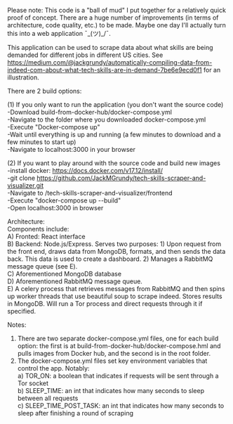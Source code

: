 Please note:
This code is a "ball of mud" I put together for a relatively quick proof of concept. There are a huge number of improvements (in terms of architecture, code quality, etc.) to be made. Maybe one day I'll actually turn this into a web application ¯\_(ツ)_/¯.



This application can be used to scrape data about what skills are being demanded for different jobs in different US cities. See https://medium.com/@jackgrundy/automatically-compiling-data-from-indeed-com-about-what-tech-skills-are-in-demand-7be6e9ecd0f1 for an illustration.  
  
There are 2 build options:  
  
(1) If you only want to run the application (you don't want the source code)  
-Download build-from-docker-hub/docker-compose.yml  
-Navigate to the folder where you downloaded docker-compose.yml  
-Execute "Docker-compose up"  
-Wait until everything is up and running (a few minutes to download and a few minutes to start up)  
-Navigate to localhost:3000 in your browser  
  
  
(2) If you want to play around with the source code and build new images  
-install docker: https://docs.docker.com/v17.12/install/   
-git clone https://github.com/JackMGrundy/tech-skills-scraper-and-visualizer.git           
-Navigate to /tech-skills-scraper-and-visualizer/frontend  
-Execute "docker-compose up --build"  
-Open localhost:3000 in browser    
  
  
Architecture:  
Components include:  
A) Fronted: React interface  
B) Backend: Node.js/Express. Serves two purposes: 1) Upon request from the front end, draws data from MongoDB, formats, and then sends the data back. This data is used to create a dashboard. 2) Manages a RabbitMQ message queue (see E).  
C) Aforementioned MongoDB database  
D) Aforementioned RabbitMQ message queue.  
E) A celery process that retrieves messages from RabbitMQ and then spins up worker threads that use beautiful soup to scrape indeed. Stores results in MongoDB. Will run a Tor process and direct requests through it if specified.     
  
  
  
Notes:
1) There are two separate docker-compose.yml files, one for each build option: the first is at build-from-docker-hub/docker-compose.hml and pulls images from Docker hub, and the second is in the root folder.     
2) The docker-compose.yml files set key environment variables that control the app. Notably:  
a) TOR_ON: a boolean that indicates if requests will be sent through a Tor socket  
b) SLEEP_TIME: an int that indicates how many seconds to sleep between all requests  
c) SLEEP_TIME_POST_TASK: an int that indicates how many seconds to sleep after finishing a round of scraping  
